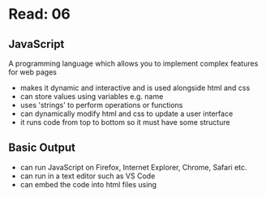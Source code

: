# Read: 06
## JavaScript
A programming language which allows you to implement complex features for web pages
- makes it dynamic and interactive and is used alongside html and css
- can store values using variables e.g. name
- uses 'strings' to perform operations or functions
- can dynamically modify html and css to update a user interface
- it runs code from top to bottom so it must have some structure

## Basic Output
- can run JavaScript on Firefox, Internet Explorer, Chrome, Safari etc.
- can run in a text editor such as VS Code
- can embed the code into html files using <script>

Ways to display text to user
- <alert> can popup in browser. 
- <document.write> changes content of a page
- console.log - is not visible, browser can print out warning and errors of javascript code

## JS input with prompt and confirm
two ways to receive input
- prompt - shows up in popup window with text provided for user to fill in. press ok - value will be returned by the prompt() function
- confirm - allows developer to ask yes/no question
ok - returns true, cancel - returns false
uses an if/else construct e.g. If the user presses OK when we asked "Shall I print Hello World?", then print "Hello World", otherwise print "OK, I won't print it."

1 variables in JavaScript is where you store a value 
2 to declare a variable, use var, let or const so it can be used later on
3 assignment operator assigns a value to a keyword using an equals sign
4 information received from the user is called user output